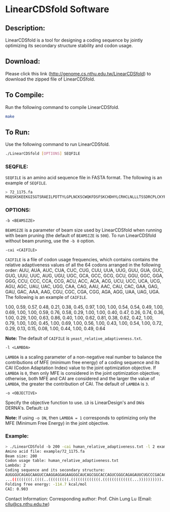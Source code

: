 # LinearCDSfold Software

## Description:
LinearCDSfold is a tool for designing a coding sequence by jointly optimizing its secondary structure stability and codon usage.

## Download:
Please click this link (http://genome.cs.nthu.edu.tw/LinearCDSfold) to download the zipped file of LinearCDSfold.

## To Compile:
Run the following command to compile LinearCDSfold.

```bash
make
```

## To Run:
Use the following command to run LinearCDSfold.

```bash
./LinearCDSfold [OPTIONS] SEQFILE
```

### SEQFILE:
`SEQFILE` is an amino acid sequence file in FASTA format. The following is an example of `SEQFILE`.

```bash
> 72_1175.fa
MGQSKSKEEKGISGTSRAEILPDTTYLGPLNCKSCWQKFDSFSKCHDHYLCRHCLNLLLTSSDRCPLCKYPL
```

### OPTIONS:

```
-b <BEAMSIZE>
```

`BEAMSIZE` is a parameter of beam size used by LinearCDSfold when running with beam pruning (the default of `BEAMSIZE` is `500`). To run LinearCDSfold without beam pruning, use the `-b 0` option.

```
-cai <CAIFILE>
```

`CAIFILE` is a file of codon usage frequencies, which contains contains the relative adaptiveness values of all the 64 codons arranged in the following order: AUU, AUA, AUC, CUA, CUC, CUG, CUU, UUA, UUG, GUU, GUA, GUC, GUG, UUU, UUC, AUG, UGU, UGC, GCA, GCC, GCG, GCU, GGU, GGC, GGA, GGG, CCU, CCC, CCA, CCG, ACU, ACC, ACA, ACG, UCU, UCC, UCA, UCG, AGU, AGC, UAU, UAC, UGG, CAA, CAG, AAU, AAC, CAU, CAC, GAA, GAG, GAU, GAC, AAA, AAG, CGU, CGC, CGA, CGG, AGA, AGG, UAA, UAG, UGA. The following is an example of `CAIFILE`.

1.00, 0.59, 0.57, 0.48, 0.21, 0.38, 0.45, 0.97, 1.00, 1.00, 0.54, 0.54, 0.49, 1.00, 0.69, 1.00, 1.00, 0.59, 0.76, 0.58, 0.29, 1.00, 1.00, 0.40, 0.47, 0.26, 0.74, 0.36, 1.00, 0.29, 1.00, 0.63, 0.86, 0.40, 1.00, 0.62, 0.81, 0.38, 0.62, 0.42, 1.00, 0.79, 1.00, 1.00, 0.45, 1.00, 0.69, 1.00, 0.56, 1.00, 0.43, 1.00, 0.54, 1.00, 0.72, 0.29, 0.13, 0.15, 0.08, 1.00, 0.44, 1.00, 0.49, 0.64

**Note:** The default of `CAIFILE` is `yeast_relative_adaptiveness.txt`.

```
-l <LAMBDA>
```

`LAMBDA` is a scaling parameter of a non-negative real number to balance the contributions of MFE (minimum free energy) of a coding sequence and its CAI (Codon Adaptation Index) value to the joint optimization objective. If `LAMBDA` is `0`, then only MFE is considered in the joint optimization objective; otherwise, both MFE and CAI are considered and the larger the value of `LAMBDA`, the greater the contribution of CAI. The default of `LAMBDA` is `3`.

```
-o <OBJECTIVE>
```

Specify the objective function to use. `LD` is LinearDesign's and `DN`is DERNA's.
Default: `LD`

**Note:** If using `-o DN`, then `LAMBDA = 1` corresponds to optimizing only the MFE (Minimum Free Energy) in the joint objective.

### Example:

```bash
> ./LinearCDSfold -b 200 -cai human_relative_adaptiveness.txt -l 2 example/72_1175.fa
Amino acid file: example/72_1175.fa
Beam size: 200
Codon usage table: human_relative_adaptiveness.txt
Lambda: 2
Coding sequence and its secondary structure:
AUGGGUCAGAGCAAGUCCAAGGAGGAGAAGGGCAUCAGCGGCACCAGUCGGGCAGAGAUUCUGCCCGACACCACCUACCUGGGGCCGCUGAAUUGCAAGAGCUGUUGGCAGAAGUUCGACAGCUUUAGCAAGUGCCACGACCACUACCUGUGUCGGCACUGCCUGAAUCUCCUCCUGACUAGCUCUGACCGGUGCCCGCUGUGCAAGUACCCCCUG
...(((((((((.((((..(((((((((.(((((((((((((.(((((((((((((...))))))))))..........))).)))))))).((((.((((((((((((....)).)))))))))).))))(((((..((.(((.....)))))))))))))))...))))))))))))).)))))))))(((((..((...))..))))).....
Folding free energy: -114.7 kcal/mol
CAI: 0.903
```

Contact Information:
Corresponding author: Prof. Chin Lung Lu (Email: cllu@cs.nthu.edu.tw)

